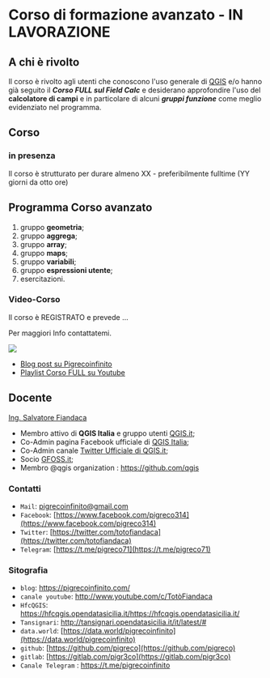 # Corso di formazione avanzato - IN LAVORAZIONE

## A chi è rivolto

Il corso è rivolto agli utenti che conoscono l'uso generale di [QGIS](https://qgis.org/it/site/) e/o hanno già seguito il _**Corso FULL sul Field Calc**_ e desiderano approfondire l'uso del **calcolatore di campi** e in particolare di alcuni _**gruppi funzione**_ come meglio evidenziato nel programma.

## Corso

### in presenza

Il corso è strutturato per durare almeno XX - preferibilmente fulltime (YY giorni da otto ore)

## Programma Corso avanzato

1. gruppo **geometria**;
2. gruppo **aggrega**;
3. gruppo **array**;
4. gruppo **maps**;
5. gruppo **variabili**;
6. gruppo **espressioni utente**;
7. esercitazioni.

### Video-Corso 

Il corso è REGISTRATO e prevede ...

Per maggiori Info contattatemi.

[![](https://img.youtube.com/vi/xxxxxxxx/0.jpg)](https://youtu.be/xxxxxxxx "Presentazione Corso FULL")


- [Blog post su Pigrecoinfinito]()
- [Playlist Corso FULL su Youtube]()

## Docente 

[Ing. Salvatore Fiandaca](http://hfcqgis.opendatasicilia.it/it/latest/autore.html)

- Membro attivo di **QGIS Italia** e gruppo utenti [QGIS.it](http://qgis.it/);
- Co-Admin pagina Facebook ufficiale di [QGIS Italia](https://www.facebook.com/qgis.it/);
- Co-Admin canale [Twitter Ufficiale di QGIS.it](https://twitter.com/qgisitalia);
- Socio [GFOSS.it](http://gfoss.it/);
- Membro @qgis organization : <https://github.com/qgis>

### Contatti

- `Mail`: pigrecoinfinito@gmail.com
- `Facebook`: [https://www.facebook.com/pigreco314](https://www.facebook.com/pigreco314)
- `Twitter`: [https://twitter.com/totofiandaca](https://twitter.com/totofiandaca)
- `Telegram`: [https://t.me/pigreco71](https://t.me/pigreco71)

### Sitografia

- `blog`: <https://pigrecoinfinito.com/>
- `canale youtube`: <http://www.youtube.com/c/TotòFiandaca>
- `HfcQGIS`: <https://hfcqgis.opendatasicilia.it/https://hfcqgis.opendatasicilia.it/>
- `Tansignari`: <http://tansignari.opendatasicilia.it/it/latest/#>
- `data.world`: [https://data.world/pigrecoinfinito](https://data.world/pigrecoinfinito)
- `github`: [https://github.com/pigreco](https://github.com/pigreco)
- `gitlab`: [https://gitlab.com/pigr3co](https://gitlab.com/pigr3co)
- `Canale Telegram` : <https://t.me/pigrecoinfinito>

